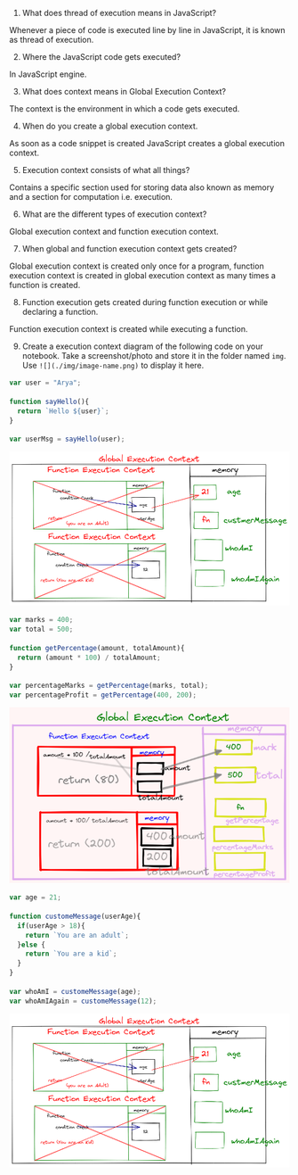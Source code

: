 1. What does thread of execution means in JavaScript?

Whenever a piece of code is executed line by line in JavaScript, it is known as thread of execution.

2. Where the JavaScript code gets executed?

In JavaScript engine.

3. What does context means in Global Execution Context?

The context is the environment in which a code gets executed.

4. When do you create a global execution context.

As soon as a code snippet is created JavaScript creates a global execution context.

5. Execution context consists of what all things?

Contains a specific section used for storing data also known as memory and a section for computation i.e. execution.

6. What are the different types of execution context?

Global execution context and function execution context.

7. When global and function execution context gets created?

Global execution context is created only once for a program, function execution context is created in global execution context as many times a function is created.

8. Function execution gets created during function execution or while declaring a function.

Function execution context is created while executing a function.


9. Create a execution context diagram of the following code on your notebook. Take a screenshot/photo and store it in the folder named `img`. Use `![](./img/image-name.png)` to display it here.



```js
var user = "Arya";

function sayHello(){
  return `Hello ${user}`;
}

var userMsg = sayHello(user);
```

<!-- Put your image here -->

![](./img/3.png)



```js
var marks = 400;
var total = 500;

function getPercentage(amount, totalAmount){
  return (amount * 100) / totalAmount;
}

var percentageMarks = getPercentage(marks, total);
var percentageProfit = getPercentage(400, 200);
```

<!-- Put your image here -->

![](./img/2.png)



```js
var age = 21;

function customeMessage(userAge){
  if(userAge > 18){
    return `You are an adult`;
  }else {
    return `You are a kid`;
  }
}

var whoAmI = customeMessage(age);
var whoAmIAgain = customeMessage(12);
```

<!-- Put your image here -->

![](./img/3.png)